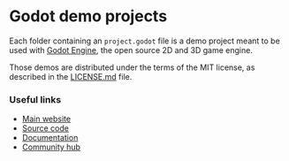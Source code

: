 # Godot demo projects

Each folder containing an `project.godot` file is a demo project meant to
be used with [Godot Engine](https://godotengine.org), the open source
2D and 3D game engine.

Those demos are distributed under the terms of the MIT license, as
described in the [LICENSE.md](LICENSE.md) file.

### Useful links

 - [Main website](https://godotengine.org)
 - [Source code](https://github.com/godotengine/godot)
 - [Documentation](http://docs.godotengine.org)
 - [Community hub](https://godotengine.org/community)
